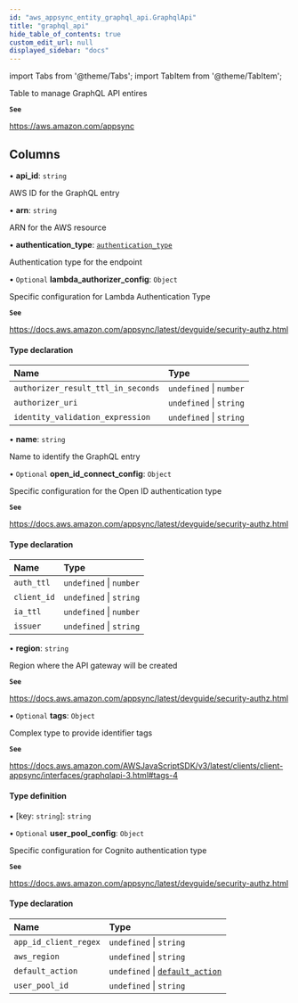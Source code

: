 ```yaml
---
id: "aws_appsync_entity_graphql_api.GraphqlApi"
title: "graphql_api"
hide_table_of_contents: true
custom_edit_url: null
displayed_sidebar: "docs"
---
```


import Tabs from '@theme/Tabs';
import TabItem from '@theme/TabItem';

Table to manage GraphQL API entires

**`See`**

https://aws.amazon.com/appsync

## Columns

• **api\_id**: `string`

AWS ID for the GraphQL entry

• **arn**: `string`

ARN for the AWS resource

• **authentication\_type**: [`authentication_type`](../enums/aws_appsync_entity_graphql_api.AuthenticationType.md)

Authentication type for the endpoint

• `Optional` **lambda\_authorizer\_config**: `Object`

Specific configuration for Lambda Authentication Type

**`See`**

https://docs.aws.amazon.com/appsync/latest/devguide/security-authz.html

#### Type declaration

| Name | Type |
| :------ | :------ |
| `authorizer_result_ttl_in_seconds` | `undefined` \| `number` |
| `authorizer_uri` | `undefined` \| `string` |
| `identity_validation_expression` | `undefined` \| `string` |

• **name**: `string`

Name to identify the GraphQL entry

• `Optional` **open\_id\_connect\_config**: `Object`

Specific configuration for the Open ID authentication type

**`See`**

https://docs.aws.amazon.com/appsync/latest/devguide/security-authz.html

#### Type declaration

| Name | Type |
| :------ | :------ |
| `auth_ttl` | `undefined` \| `number` |
| `client_id` | `undefined` \| `string` |
| `ia_ttl` | `undefined` \| `number` |
| `issuer` | `undefined` \| `string` |

• **region**: `string`

Region where the API gateway will be created

**`See`**

https://docs.aws.amazon.com/appsync/latest/devguide/security-authz.html

• `Optional` **tags**: `Object`

Complex type to provide identifier tags

**`See`**

https://docs.aws.amazon.com/AWSJavaScriptSDK/v3/latest/clients/client-appsync/interfaces/graphqlapi-3.html#tags-4

#### Type definition

▪ [key: `string`]: `string`

• `Optional` **user\_pool\_config**: `Object`

Specific configuration for Cognito authentication type

**`See`**

https://docs.aws.amazon.com/appsync/latest/devguide/security-authz.html

#### Type declaration

| Name | Type |
| :------ | :------ |
| `app_id_client_regex` | `undefined` \| `string` |
| `aws_region` | `undefined` \| `string` |
| `default_action` | `undefined` \| [`default_action`](../enums/aws_appsync_entity_graphql_api.DefaultAction.md) |
| `user_pool_id` | `undefined` \| `string` |
